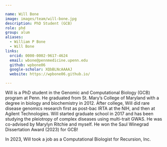 ```yaml
---

name: Will Bone
image: images/team/will-bone.jpg
description: PhD Student (GCB)
role: phd
group: alum
aliases:
  - William P Bone
  - Will Bone
links:
  orcid: 0000-0002-9617-4624
  email: wbone@pennmedicine.upenn.edu
  github: wpbone06
  google-scholar: XQbBLNcAAAAJ
  website: https://wpbone06.github.io/

---
```


Will is a PhD student in the Genomic and Computational Biology (GCB) program at Penn. He graduated from St. Mary’s College of Maryland with a degree in biology and biochemistry in 2012. After college, Will did rare disease genomics research first as post-bac IRTA at the NIH, and then at Agilent Technologies. Will started graduate school in 2017 and has been studying the pleiotropy of complex diseases using multi-trait GWAS. He was co-advised by Marylyn Ritchie and myself. He won the Saul Winegrad Dissertation Award (2023) for GCB!

In 2023, Will took a job as a Computational Biologist for Recursion, Inc.
